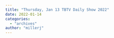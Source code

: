 ```yaml
---
title: "Thursday, Jan 13 TBTV Daily Show 2022"
date: 2022-01-14
categories: 
  - "archives"
author: "millerj"
---
```



